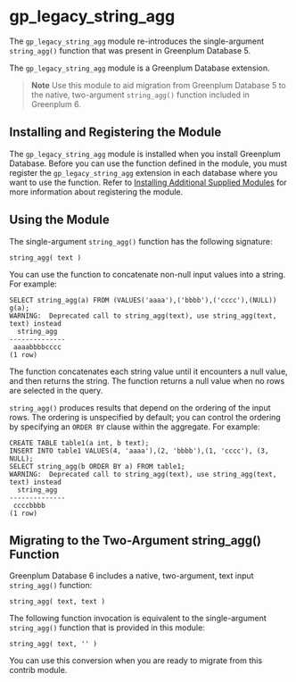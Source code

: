 # gp\_legacy\_string\_agg 

The `gp_legacy_string_agg` module re-introduces the single-argument `string_agg()` function that was present in Greenplum Database 5.

The `gp_legacy_string_agg` module is a Greenplum Database extension.

> **Note** Use this module to aid migration from Greenplum Database 5 to the native, two-argument `string_agg()` function included in Greenplum 6.

## <a id="topic_reg"></a>Installing and Registering the Module 

The `gp_legacy_string_agg` module is installed when you install Greenplum Database. Before you can use the function defined in the module, you must register the `gp_legacy_string_agg` extension in each database where you want to use the function. Refer to [Installing Additional Supplied Modules](../../install_guide/install_modules.html) for more information about registering the module.

## <a id="topic_use"></a>Using the Module 

The single-argument `string_agg()` function has the following signature:

```
string_agg( text )
```

You can use the function to concatenate non-null input values into a string. For example:

```
SELECT string_agg(a) FROM (VALUES('aaaa'),('bbbb'),('cccc'),(NULL)) g(a);
WARNING:  Deprecated call to string_agg(text), use string_agg(text, text) instead
  string_agg  
--------------
 aaaabbbbcccc
(1 row)
```

The function concatenates each string value until it encounters a null value, and then returns the string. The function returns a null value when no rows are selected in the query.

`string_agg()` produces results that depend on the ordering of the input rows. The ordering is unspecified by default; you can control the ordering by specifying an `ORDER BY` clause within the aggregate. For example:

```
CREATE TABLE table1(a int, b text);
INSERT INTO table1 VALUES(4, 'aaaa'),(2, 'bbbb'),(1, 'cccc'), (3, NULL);
SELECT string_agg(b ORDER BY a) FROM table1;
WARNING:  Deprecated call to string_agg(text), use string_agg(text, text) instead
  string_agg  
--------------
 ccccbbbb
(1 row)
```

## <a id="topic_migrate"></a>Migrating to the Two-Argument string\_agg\(\) Function 

Greenplum Database 6 includes a native, two-argument, text input `string_agg()` function:

```
string_agg( text, text )
```

The following function invocation is equivalent to the single-argument `string_agg()` function that is provided in this module:

```
string_agg( text, '' )
```

You can use this conversion when you are ready to migrate from this contrib module.

